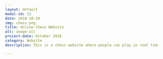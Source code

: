 ```yaml
---
layout: default
modal-id: 11
date: 2018-10-20
img: chess.png
title: Online Chess Website
alt: image-alt
project-date: October 2018
category: Website
description: This is a chess website where people can play in real time. Just enter a room number and call a friend to join the same room, and you're ready to play. <br> Check it out here <a href="https://chess0.herokuapp.com/"> Online chess!</a>   Or learn how to make it yourself from the<a href="https://aveeksaha.gitlab.io/post/making-an-online-chess-website-with-socketio/"> Tutorial </a>.  Get the code:<a href="https://github.com/Aveek-Saha/Online-Chess">  Github</a>. <div>Icons made by <a href="http://www.freepik.com" title="Freepik">Freepik</a> from <a href="https://www.flaticon.com/" title="Flaticon">www.flaticon.com</a> is licensed by <a href="http://creativecommons.org/licenses/by/3.0/" title="Creative Commons BY 3.0" target="_blank">CC 3.0 BY</a></div>

---
```

